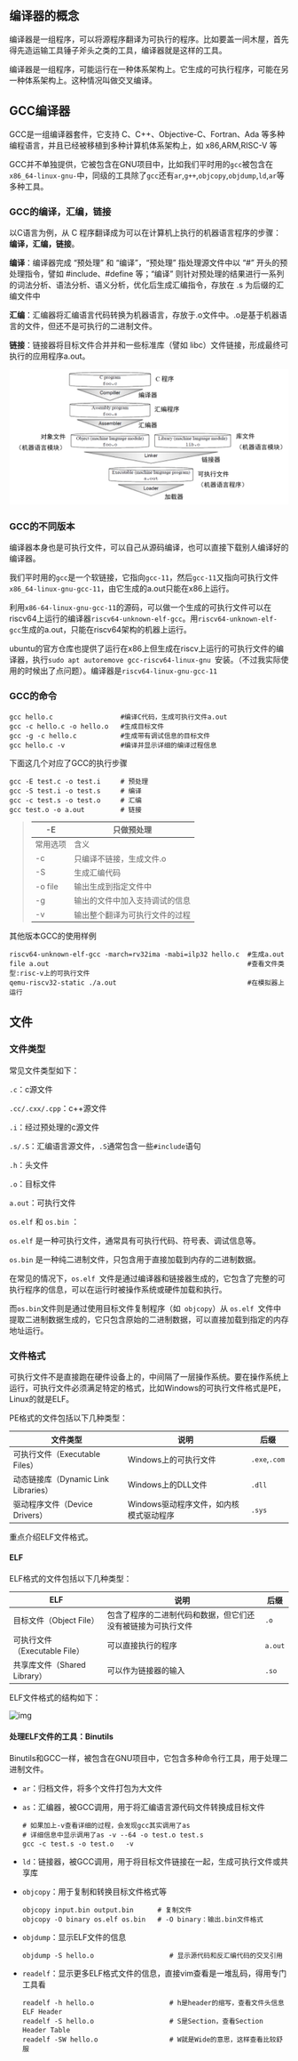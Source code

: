 ## 编译器的概念

编译器是一组程序，可以将源程序翻译为可执行的程序。比如要盖一间木屋，首先得先造运输工具锤子斧头之类的工具，编译器就是这样的工具。

编译器是一组程序，可能运行在一种体系架构上。它生成的可执行程序，可能在另一种体系架构上。这种情况叫做交叉编译。

## GCC编译器

GCC是一组编译器套件，它支持 C、C++、Objective-C、Fortran、Ada 等多种编程语言，并且已经被移植到多种计算机体系架构上，如 x86,ARM,RISC-V 等

GCC并不单独提供，它被包含在GNU项目中，比如我们平时用的`gcc`被包含在`x86_64-linux-gnu-`中，同级的工具除了`gcc`还有`ar`,`g++`,`objcopy`,`objdump`,`ld`,`ar`等多种工具。

### GCC的编译，汇编，链接

以C语言为例，从 C 程序翻译成为可以在计算机上执行的机器语言程序的步骤：**编译，汇编，链接**。

**编译**：编译器完成 “预处理” 和 “编译”，“预处理” 指处理源文件中以 “#” 开头的预处理指令，譬如 #include、#define 等；“编译” 则针对预处理的结果进行一系列的词法分析、语法分析、语义分析，优化后生成汇编指令，存放在 .s 为后缀的汇编文件中

**汇编**：汇编器将汇编语言代码转换为机器语言，存放于.o文件中。.o是基于机器语言的文件，但还不是可执行的二进制文件。

**链接**：链接器将目标文件合并并和一些标准库（譬如 libc）文件链接，形成最终可执行的应用程序a.out。

![image-20231007190529188](assets/image-20231007190529188.png)



### GCC的不同版本

编译器本身也是可执行文件，可以自己从源码编译，也可以直接下载别人编译好的编译器。

我们平时用的`gcc`是一个软链接，它指向`gcc-11`，然后`gcc-11`又指向可执行文件`x86_64-linux-gnu-gcc-11`，由它生成的a.out只能在x86上运行。

利用`x86-64-linux-gnu-gcc-11`的源码，可以做一个生成的可执行文件可以在riscv64上运行的编译器`riscv64-unknown-elf-gcc`。用`riscv64-unknown-elf-gcc`生成的a.out，只能在riscv64架构的机器上运行。

ubuntu的官方仓库也提供了运行在x86上但生成在riscv上运行的可执行文件的编译器，执行`sudo apt autoremove gcc-riscv64-linux-gnu `安装。（不过我实际使用的时候出了点问题）。编译器是`riscv64-linux-gnu-gcc-11`

### GCC的命令

```shell
gcc hello.c					#编译C代码，生成可执行文件a.out
gcc -c hello.c -o hello.o	#生成目标文件
gcc -g -c hello.c			#生成带有调试信息的目标文件
gcc hello.c -v				#编译并显示详细的编译过程信息
```

下面这几个对应了GCC的执行步骤

```shell
gcc -E test.c -o test.i		# 预处理
gcc -S test.i -o test.s		# 编译
gcc -c test.s -o test.o		# 汇编	
gcc test.o -o a.out			# 链接
```

> | -E       | 只做预处理                     |
> | -------- | ------------------------------ |
> | 常用选项 | 含义                           |
> | -c       | 只编译不链接，生成文件.o       |
> | -S       | 生成汇编代码                   |
> | -o file  | 输出生成到指定文件中           |
> | -g       | 输出的文件中加入支持调试的信息 |
> | -v       | 输出整个翻译为可执行文件的过程 |
>

其他版本GCC的使用样例

```shell
riscv64-unknown-elf-gcc -march=rv32ima -mabi=ilp32 hello.c	#生成a.out
file a.out													#查看文件类型:risc-v上的可执行文件
qemu-riscv32-static ./a.out									#在模拟器上运行
```

## 文件

### 文件类型

常见文件类型如下：

`.c`：c源文件

`.cc/.cxx/.cpp`：c++源文件

`.i`：经过预处理的c源文件

`.s/.S`：汇编语言源文件，`.S`通常包含一些`#include`语句

`.h`：头文件

`.o`：目标文件

`a.out`：可执行文件

`os.elf` 和 `os.bin` ：

`os.elf` 是一种可执行文件，通常具有可执行代码、符号表、调试信息等。

`os.bin` 是一种纯二进制文件，只包含用于直接加载到内存的二进制数据。

在常见的情况下，`os.elf `文件是通过编译器和链接器生成的，它包含了完整的可执行程序的信息，可以在运行时被操作系统或硬件加载和执行。

而` os.bin `文件则是通过使用目标文件复制程序（如` objcopy`）从 `os.elf `文件中提取二进制数据生成的，它只包含原始的二进制数据，可以直接加载到指定的内存地址运行。

### 文件格式

可执行文件不是直接跑在硬件设备上的，中间隔了一层操作系统。要在操作系统上运行，可执行文件必须满足特定的格式，比如Windows的可执行文件格式是PE，Linux的就是ELF。

PE格式的文件包括以下几种类型：

| 文件类型                             | 说明                                    | 后缀          |
| ------------------------------------ | --------------------------------------- | ------------- |
| 可执行文件（Executable Files）       | Windows上的可执行文件                   | `.exe`,`.com` |
| 动态链接库（Dynamic Link Libraries） | Windows上的DLL文件                      | `.dll`        |
| 驱动程序文件（Device Drivers）       | Windows驱动程序文件，如内核模式驱动程序 | `.sys`        |

重点介绍ELF文件格式。

#### ELF

ELF格式的文件包括以下几种类型：

| ELF                           | 说明                                                         | 后缀    |
| ----------------------------- | ------------------------------------------------------------ | ------- |
| 目标文件（Object File）       | 包含了程序的二进制代码和数据，但它们还没有被链接为可执行文件 | `.o`    |
| 可执行文件（Executable File） | 可以直接执行的程序                                           | `a.out` |
| 共享库文件（Shared Library）  | 可以作为链接器的输入                                         | `.so`   |

ELF文件格式的结构如下：

![img](file:////home/yuanyuan/.config/QQ/nt_qq_5267431e0632a8e0f4adde49fdfc3552/nt_data/Pic/2023-09/Ori/89511b00105b15549e4e87c9502d999c.png)

#### 处理ELF文件的工具：Binutils

Binutils和GCC一样，被包含在GNU项目中，它包含多种命令行工具，用于处理二进制文件。

- `ar`：归档文件，将多个文件打包为大文件

- `as`：汇编器，被GCC调用，用于将汇编语言源代码文件转换成目标文件

   ```shell
   # 如果加上-v查看详细的过程，会发现gcc其实调用了as
  # 详细信息中显示调用了as -v --64 -o test.o test.s
  gcc -c test.s -o test.o	-v	
  ```
  
- `ld`：链接器，被GCC调用，用于将目标文件链接在一起，生成可执行文件或共享库

- `objcopy`：用于复制和转换目标文件格式等

  ```shell
  objcopy input.bin output.bin		# 复制文件
  objcopy -O binary os.elf os.bin 	# -O binary：输出.bin文件格式
  ```
  
- `objdump`：显示ELF文件的信息

   ```shell
   objdump -S hello.o					# 显示源代码和反汇编代码的交叉引用
   ```

- `readelf`：显示更多ELF格式文件的信息，直接vim查看是一堆乱码，得用专门工具看

   ```shell
   readelf -h hello.o					# h是header的缩写，查看文件头信息ELF Header
   readelf -S hello.o					# S是Section，查看Section Header Table
   readelf -SW hello.o					# W就是Wide的意思，这样查看比较舒服
   ```
